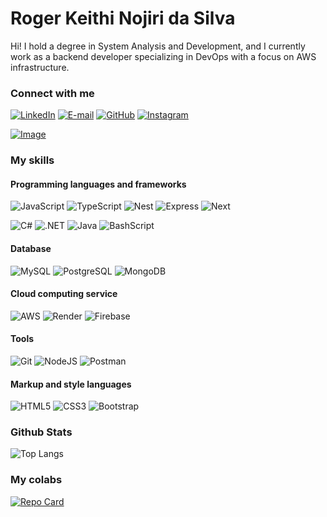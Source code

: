 
# Roger Keithi Nojiri da Silva

Hi! I hold a degree in System Analysis and Development, and I currently work as a backend developer specializing in DevOps with a focus on AWS infrastructure.

### Connect with me

[![LinkedIn](https://img.shields.io/badge/LinkedIn-0077B5?style=for-the-badge&logo=linkedin&logoColor=white)](https://www.linkedin.com/in/rogerkeithi/)
[![E-mail](https://img.shields.io/badge/-Email-c3c?style=for-the-badge&logo=microsoft-outlook&logoColor=FFFF)](mailto:rogerkeithi@icloud.com)
[![GitHub](https://img.shields.io/badge/GitHub-100000?style=for-the-badge&logo=github&logoColor=white)](https://github.com/rogerkeithi)
[![Instagram](https://img.shields.io/badge/-Instagram-%23E4405F?style=for-the-badge&logo=instagram&logoColor=white)](https://www.instagram.com/rogerkeithi/)


[![Image](https://raw.githubusercontent.com/MicaelliMedeiros/micaellimedeiros/master/image/computer-illustration.png)](https://github.com/rogerkeithi)


### My skills

#### Programming languages ​​and frameworks

![JavaScript](https://img.shields.io/badge/JavaScript-F7DF1E?style=for-the-badge&logo=javascript&logoColor=black)
![TypeScript](https://img.shields.io/badge/TypeScript-007ACC?style=for-the-badge&logo=typescript&logoColor=white)
![Nest](https://img.shields.io/badge/nestjs-%23E0234E.svg?style=for-the-badge&logo=nestjs&logoColor=white)
![Express](https://img.shields.io/badge/express.js-%23404d59.svg?style=for-the-badge&logo=express&logoColor=%2361DAFB)
![Next](https://img.shields.io/badge/Next-black?style=for-the-badge&logo=next.js&logoColor=white)

![C#](https://img.shields.io/badge/C%23-239120?style=for-the-badge&logo=c-sharp&logoColor=white)
![.NET](https://img.shields.io/badge/.NET-5C2D91?style=for-the-badge&logo=.net&logoColor=white)
![Java](https://img.shields.io/badge/java-%23ED8B00.svg?style=for-the-badge&logo=openjdk&logoColor=white)
![BashScript](https://img.shields.io/badge/bash%20script-0101?style=flat&logo=gnubash&logoColor=%23FFFFFF&labelColor=%23000000)

#### Database

![MySQL](https://img.shields.io/badge/MySQL-00000F?style=for-the-badge&logo=mysql&logoColor=white)
![PostgreSQL](https://img.shields.io/badge/PostgreSQL-000?style=for-the-badge&logo=postgresql)
![MongoDB](https://img.shields.io/badge/MongoDB-%234ea94b.svg?style=for-the-badge&logo=mongodb&logoColor=white)

#### Cloud computing service 

![AWS](https://img.shields.io/badge/AWS-000.svg?style=for-the-badge&logo=amazon-aws&logoColor=white)
![Render](https://img.shields.io/badge/Render-%46E3B7.svg?style=for-the-badge&logo=render&logoColor=white)
![Firebase](https://img.shields.io/badge/MySQL-000?style=for-the-badge&logo=firebase&logoColor=ffca28)

#### Tools

![Git](https://img.shields.io/badge/GIT-E44C30?style=for-the-badge&logo=git&logoColor=white)
![NodeJS](https://img.shields.io/badge/node.js-6DA55F?style=for-the-badge&logo=node.js&logoColor=white)
![Postman](https://img.shields.io/badge/Postman-FF6C37.svg?style=for-the-badge&logo=Postman&logoColor=white)

#### Markup and style languages

![HTML5](https://img.shields.io/badge/HTML5-E34F26?style=for-the-badge&logo=html5&logoColor=white)
![CSS3](https://img.shields.io/badge/CSS3-1572B6?style=for-the-badge&logo=css3&logoColor=white)
![Bootstrap](https://img.shields.io/badge/-boostrap-0D1117?style=for-the-badge&logo=bootstrap&labelColor=0D1117)

### Github Stats

![Top Langs](https://github-readme-stats-git-masterrstaa-rickstaa.vercel.app/api/top-langs/?username=rogerkeithi&layout=compact&bg_color=000&border_color=30A3DC&title_color=E94D5F&text_color=FFF)

### My colabs

[![Repo Card](https://github-readme-stats.vercel.app/api/pin/?username=rogerkeithi&repo=dio-lab-open-source&bg_color=000&border_color=30A3DC&show_icons=true&icon_color=30A3DC&title_color=E94D5F&text_color=FFF)](https://github.com/rogerkeithi/dio-lab-open-source)

